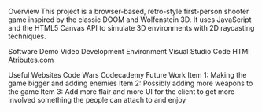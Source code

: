Overview
This project is a browser-based, retro-style first-person shooter game inspired by the classic DOOM and Wolfenstein 3D. It uses JavaScript and the HTML5 Canvas API to simulate 3D environments with 2D raycasting techniques.

Software Demo Video [
](https://youtu.be/4XLYISUjnug) 
Development Environment
Visual Studio Code HTMl Atributes.com

Useful Websites
Code Wars
Codecademy
Future Work
Item 1: Making the game bigger and adding enemies 
Item 2: Possibly adding more weapons to the game 
Item 3: Add more flair and more UI for the client to get more involved something the people can attach to and enjoy 
